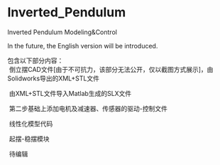 # Inverted_Pendulum
Inverted Pendulum Modeling&Control

In the future, the English version will be introduced.

包含以下部分内容：<br>
  倒立摆CAD文件[由于不可抗力，该部分无法公开，仅以截图方式展示]，由Solidworks导出的XML+STL文件<br>

  由XML+STL文件导入Matlab生成的SLX文件<br>

  第二步基础上添加电机及减速器、传感器的驱动-控制文件<br>

  线性化模型代码

  起摆-稳摆模块

  待编辑
